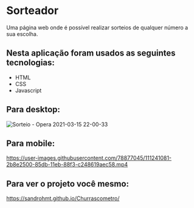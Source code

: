 # Sorteador
Uma página web onde é possível realizar sorteios de qualquer número a sua escolha.

## Nesta aplicação foram usados as seguintes tecnologias:

- HTML
- CSS
- Javascript

## Para desktop:

![Sorteio - Opera 2021-03-15 22-00-33](https://user-images.githubusercontent.com/78877045/111240690-6fccf580-85da-11eb-9a4e-00629ef6d8a0.gif)

## Para mobile:

https://user-images.githubusercontent.com/78877045/111241081-2b8e2500-85db-11eb-88f3-c248619aec58.mp4

## Para ver o projeto você mesmo: 

https://sandrohmt.github.io/Churrascometro/

